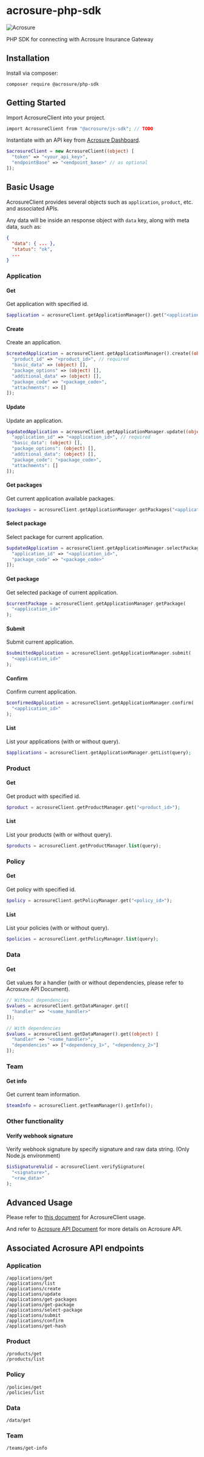 # acrosure-php-sdk

![Acrosure](https://raw.githubusercontent.com/Acrosure/acrosure-js-sdk/master/static/Acrosure-color.png)

PHP SDK for connecting with Acrosure Insurance Gateway

## Installation

Install via composer:

`composer require @acrosure/php-sdk`

## Getting Started

Import AcrosureClient into your project.

```php
import AcrosureClient from "@acrosure/js-sdk"; // TODO
```

Instantiate with an API key from [Acrosure Dashboard](https://dashboard.acrosure.com).

```php
$acrosureClient = new AcrosureClient((object) [
  "token" => "<your_api_key>",
  "endpointBase" => "<endpoint_base>" // as optional
]);
```

## Basic Usage

AcrosureClient provides several objects such as `application`, `product`, etc. and associated APIs.

Any data will be inside an response object with `data` key, along with meta data, such as:

```json
{
  "data": { ... },
  "status": "ok",
  ...
}
```

### Application

#### Get

Get application with specified id.

```php
$application = acrosureClient.getApplicationManager().get("<application_id>");
```

#### Create

Create an application.

```php
$createdApplication = acrosureClient.getApplicationManager().create((object) [
  "product_id" => "<product_id>", // required
  "basic_data" => (object) [],
  "package_options" => (object) [],
  "additional_data" => (object) [],
  "package_code" => "<package_code>",
  "attachments": => []
]);
```

#### Update

Update an application.

```php
$updatedApplication = acrosureClient.getApplicationManager.update((object) [
  "application_id" => "<application_id>", // required
  "basic_data": (object) [],
  "package_options": (object) [],
  "additional_data": (object) [],
  "package_code": "<package_code>",
  "attachments": []
]);
```

#### Get packages

Get current application available packages.

```php
$packages = acrosureClient.getApplicationManager.getPackages("<application_id>");
```

#### Select package

Select package for current application.

```php
$updatedApplication = acrosureClient.getApplicationManager.selectPackage((object) [
  "application_id" => "<application_id>",
  "package_code" => "<package_code>"
]);
```

#### Get package

Get selected package of current application.

```php
$currentPackage = acrosureClient.getApplicationManager.getPackage(
  "<application_id>"
);
```

#### Submit

Submit current application.

```php
$submittedApplication = acrosureClient.getApplicationManager.submit(
  "<application_id>"
);
```

#### Confirm

Confirm current application.

```php
$confirmedApplication = acrosureClient.getApplicationManager.confirm(
  "<application_id>"
);
```

#### List

List your applications (with or without query).

```php
$applications = acrosureClient.getApplicationManager.getList(query);
```

### Product

#### Get

Get product with specified id.

```php
$product = acrosureClient.getProductManager.get("<product_id>");
```

#### List

List your products (with or without query).

```php
$products = acrosureClient.getProductManager.list(query);
```

### Policy

#### Get

Get policy with specified id.

```php
$policy = acrosureClient.getPolicyManager.get("<policy_id>");
```

#### List

List your policies (with or without query).

```php
$policies = acrosureClient.getPolicyManager.list(query);
```

### Data

#### Get

Get values for a handler (with or without dependencies, please refer to Acrosure API Document).

```php
// Without dependencies
$values = acrosureClient.getDataManager.get([
  "handler" => "<some_handler>"
]);

// With dependencies
$values = acrosureClient.getDataManager().get((object) [
  "handler" => "<some_handler>",
  "dependencies" => ["<dependency_1>", "<dependency_2>"]
]);
```

### Team

#### Get info

Get current team information.

```php
$teamInfo = acrosureClient.getTeamManager().getInfo();
```

### Other functionality

#### Verify webhook signature

Verify webhook signature by specify signature and raw data string. (Only Node.js environment)

```php
$isSignatureValid = acrosureClient.verifySignature(
  "<signature>",
  "<raw_data>"
);
```

## Advanced Usage

Please refer to [this document](https://acrosure.github.io/acrosure-php-sdk/AcrosureClient.html) for AcrosureClient usage.

And refer to [Acrosure API Document](https://docs.acrosure.com/docs/api-overall.html) for more details on Acrosure API.

## Associated Acrosure API endpoints

### Application

```
/applications/get
/applications/list
/applications/create
/applications/update
/applications/get-packages
/applications/get-package
/applications/select-package
/applications/submit
/applications/confirm
/applications/get-hash
```

### Product

```
/products/get
/products/list
```

### Policy

```
/policies/get
/policies/list
```

### Data

```
/data/get
```

### Team

```
/teams/get-info
```
